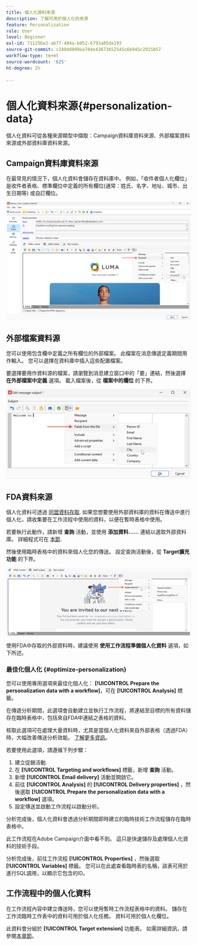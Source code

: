```yaml
---
title: 個人化資料來源
description: 了解可用於個人化的來源
feature: Personalization
role: User
level: Beginner
exl-id: 711256e2-ab77-404a-b052-6793a85da193
source-git-commit: c248dd899ea704e43873652545c6b945c2915b57
workflow-type: tm+mt
source-wordcount: '625'
ht-degree: 2%

---
```


# 個人化資料來源{#personalization-data}

個人化資料可從各種來源類型中擷取：Campaign資料庫資料來源、外部檔案資料來源或外部資料庫資料來源。

## Campaign資料庫資料來源

在最常見的情況下，個人化資料會儲存在資料庫中。 例如，「收件者個人化欄位」是收件者表格、標準欄位中定義的所有欄位(通常：姓氏、名字、地址、城市、出生日期等) 或自訂欄位。

![電子郵件中的行銷活動個人化欄位](assets/perso-campaign-datasource.png)


## 外部檔案資料源

您可以使用包含欄中定義之所有欄位的外部檔案。 此檔案在消息傳遞定義期間用作輸入。 您可以選擇在資料庫中插入這些配置檔案。

要選擇要用作資料源的檔案，請瀏覽到消息建立窗口中的「要」連結，然後選擇 **在外部檔案中定義** 選項。 載入檔案後，從 **檔案中的欄位** 的下界。

![來自檔案的個人化資料](assets/perso-from-file.png)


## FDA資料來源

個人化資料可透過 [同盟資料存取](../connect/fda.md).  如果您想要使用外部資料庫的資料在傳送中進行個人化，請收集要在工作流程中使用的資料，以便在暫時表格中使用。

若要執行此動作，請新增 **查詢** 活動，並使用 **添加資料……** 連結以選取外部資料庫。 詳細程式可在 [本節](../../automation/workflow/query.md#adding-data).

然後使用臨時表格中的資料來個人化您的傳送。 設定查詢活動後，從 **Target擴充功能** 的下界。

![來自外部資料庫的個人化資料](assets/perso-external-db.png)

使用FDA中存取的外部資料時，建議使用 **使用工作流程準備個人化資料** 選項，如下所述。

### 最佳化個人化 {#optimize-personalization}

您可以使用專用選項來最佳化個人化： **[!UICONTROL Prepare the personalization data with a workflow]**，可在 **[!UICONTROL Analysis]** 標籤。

在傳遞分析期間，此選項會自動建立並執行工作流程，將連結至目標的所有資料儲存在臨時表格中，包括來自FDA中連結之表格的資料。

核取此選項可在處理大量資料時，尤其是當個人化資料來自外部表格（透過FDA）時，大幅改善傳送分析效能。 [了解更多資訊](../connect/fda.md)。

若要使用此選項，請遵循下列步驟：

1. 建立促銷活動.
1. 在 **[!UICONTROL Targeting and workflows]** 標籤，新增 **查詢** 活動。
1. 新增 **[!UICONTROL Email delivery]** 活動並開啟它。
1. 前往 **[!UICONTROL Analysis]** 的 **[!UICONTROL Delivery properties]** ，然後選取 **[!UICONTROL Prepare the personalization data with a workflow]** 選項。
1. 設定傳送並啟動工作流程以啟動分析。

分析完成後，個人化資料會透過分析期間即時建立的臨時技術工作流程儲存在臨時表格中。

此工作流程在Adobe Campaign介面中看不到。 這只是快速儲存及處理個人化資料的技術手段。

分析完成後，前往工作流程 **[!UICONTROL Properties]** ，然後選取 **[!UICONTROL Variables]** 標籤。 您可以在此處查看臨時表的名稱，該表可用於進行SQL調用，以顯示它包含的ID。

## 工作流程中的個人化資料

在工作流程內容中建立傳送時，您可以使用暫時工作流程表格中的資料。 儲存在工作流臨時工作表中的資料可用於個人化任務。 資料可用於個人化欄位。

此資料會分組於 **[!UICONTROL Target extension]** 功能表。 如需詳細資訊，請參閱[本章節](../../automation/workflow/use-workflow-data.md#target-data)。
